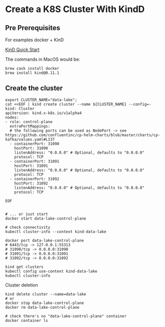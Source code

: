 # Create a K8S Cluster With KindD

## Pre Prerequisites

For examples docker + KinD

[KinD Quick Start](https://kind.sigs.k8s.io/docs/user/quick-start/#installing-with-a-package-manager)

The commands in MacOS would be:
```shell
brew cask install docker
brew install kind@0.11.1
```

## Create the cluster
```shell
export CLUSTER_NAME="data-lake";
cat <<EOF | kind create cluster --name ${CLUSTER_NAME} --config=-
kind: Cluster
apiVersion: kind.x-k8s.io/v1alpha4
nodes:
- role: control-plane
  extraPortMappings:
  # the following ports can be used as NodePort -> see https://github.com/confluentinc/cp-helm-charts/blob/master/charts/cp-kafka/values.yaml#L137
  - containerPort: 31090
    hostPort: 31090
    listenAddress: "0.0.0.0" # Optional, defaults to "0.0.0.0"
    protocol: TCP
  - containerPort: 31091
    hostPort: 31091
    listenAddress: "0.0.0.0" # Optional, defaults to "0.0.0.0"
    protocol: TCP
  - containerPort: 31092
    hostPort: 31092
    listenAddress: "0.0.0.0" # Optional, defaults to "0.0.0.0"
    protocol: TCP
    
EOF


# ... or just start
docker start data-lake-control-plane

# check connectivity
kubectl cluster-info --context kind-data-lake

docker port data-lake-control-plane
# 6443/tcp -> 127.0.0.1:55313
# 31090/tcp -> 0.0.0.0:31090
# 31091/tcp -> 0.0.0.0:31091
# 31092/tcp -> 0.0.0.0:31092

kind get clusters
kubectl config use-context kind-data-lake
kubectl cluster-info
```

Cluster deletion

```shell
kind delete cluster --name=data-lake
# or
docker stop data-lake-control-plane
docker rm data-lake-control-plane

# check there's no "data-lake-control-plane" container
docker container ls
```